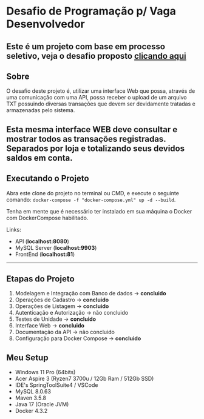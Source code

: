 # Desafio de Programação p/ Vaga Desenvolvedor

Este é um projeto com base em processo seletivo, veja o desafio proposto [clicando aqui](https://github.com/ByCodersTec/desafio-dev)
---

## Sobre

O desafio deste projeto é, utilizar uma interface Web que possa, através de uma comunicação com
uma API, possa receber o upload de um arquivo TXT possuindo diversas transações que devem ser
devidamente tratadas e armazenadas pelo sistema.

Esta mesma interface WEB deve consultar e mostrar todos as transações registradas. Separados por
loja e totalizando seus devidos saldos em conta.
---

## Executando o Projeto

Abra este clone do projeto no terminal ou CMD, e execute o seguinte comando:
`docker-compose -f "docker-compose.yml" up -d --build`.

Tenha em mente que é necessário ter instalado em sua máquina o Docker com DockerCompose habilitado.

Links:
- API (**localhost:8080**)
- MySQL Server (**localhost:9903**)
- FrontEnd (**localhost:81**)
---

## Etapas do Projeto

1. Modelagem e Integração com Banco de dados -> **concluido**
2. Operações de Cadastro -> **concluido**
3. Operações de Listagem -> **concluido**
4. Autenticação e Autorização -> não concluido
5. Testes de Unidade -> **concluido**
6. Interface Web -> **concluido**
7. Documentação da API -> não concluido
8. Configuração para Docker Compose -> **concluido**


## Meu Setup
- Windows 11 Pro (64bits)
- Acer Aspire 3 (Ryzen7 3700u / 12Gb Ram / 512Gb SSD)
- IDE's SpringToolSuite4 / VSCode
- MySQL 8.0.63
- Maven 3.5.8
- Java 17 (Oracle JVM)
- Docker 4.3.2